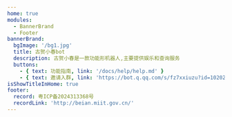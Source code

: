 ```yaml
---
home: true
modules:
  - BannerBrand
  - Footer
bannerBrand:
  bgImage: '/bg1.jpg'
  title: 古贺小春bot
  description: 古贺小春是一款功能形机器人,主要提供娱乐和查询服务
  buttons:
    - { text: 功能指南, link: '/docs/help/help.md' }
    - { text: 邀请入群, link: 'https://bot.q.qq.com/s/fz7xxiuzu?id=102021217', type: 'plain' }
isShowTitleInHome: true
footer:
  record: 粤ICP备2024313368号
  recordLink: 'http://beian.miit.gov.cn/'
---
```

